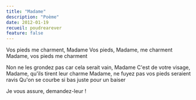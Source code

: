 ```yaml
---
title: "Madame"
description: "Poème"
date: 2012-01-19
recueil: poudrearever
feature: false
---
```


Vos pieds me charment, Madame
Vos pieds, Madame, me charment
Madame, vos pieds me charment

Non ne les grondez pas car cela serait vain, Madame
C'est de votre visage, Madame, qu'ils tirent leur charme
Madame, ne fuyez pas vos pieds seraient ravis
Qu'on se courbe si bas juste pour un baiser

Je vous assure, demandez-leur !
